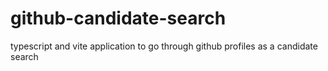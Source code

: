 # github-candidate-search
typescript and vite application to go through github profiles as a candidate search
